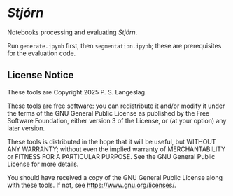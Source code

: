 # _Stjórn_

Notebooks processing and evaluating _Stjórn_.

Run `generate.ipynb` first, then `segmentation.ipynb`; these are prerequisites for the evaluation code.

## License Notice

These tools are Copyright 2025 P. S. Langeslag.

These tools are free software: you can redistribute it and/or modify it under the terms of the GNU General Public License as published by the Free Software Foundation, either version 3 of the License, or (at your option) any later version.

These tools is distributed in the hope that it will be useful, but WITHOUT ANY WARRANTY; without even the implied warranty of MERCHANTABILITY or FITNESS FOR A PARTICULAR PURPOSE. See the GNU General Public License for more details.

You should have received a copy of the GNU General Public License along with these tools. If not, see <https://www.gnu.org/licenses/>.
